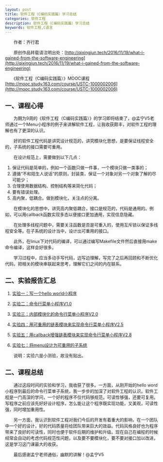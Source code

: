 ```yaml
---
layout: post
title: 软件工程（C编码实践篇）学习总结
categories: 软件工程
description: 软件工程（C编码实践篇）学习总结
keywords: 软件工程,C语言
---
```


　　作者：齐行君

　　原创作品转载请注明出处：[http://qixingjun.tech/2016/11/19/what-i-gained-from-the-software-engineering](http://qixingjun.tech/2016/11/19/what-i-gained-from-the-software-engineering)

　　《软件工程（C编码实践篇）》MOOC课程[http://mooc.study.163.com/course/USTC-1000002006](http://mooc.study.163.com/course/USTC-1000002006)

## 一、课程心得
	
　　为期为9周的《软件工程（C编码实践篇）》的学习即将结束了，@孟宁V5老师通过一个Menu小程序的例子来讲解软件工程，让我收获颇丰，对软件工程的理解也有了更深的认识。

　　好的软件工程代码是讲究设计规范的，讲究模块化思想，是要保证线程安全的，子系统的接口需要可重用。

　　在设计规范上，需要做到以下几点：

1. 保证代码是简单的，例如一个函数只做一件事，一个模块只做一类事的；
2. 遵循“不和陌生人说话”的原则，封装类，保证一个对象对另一个对象了解的尽可能少；
3. 合理使用数据结构、控制结构等来简化代码；
4. 要有错误处理。
5. 高内聚，低耦合。做到模块化，关注点的分离。

　　在模块化的思想中，讲究高内聚低耦合，接口是规范的，代码是通用的。例如，可以用callback函数实现多态以便接口更加通用，实现信息隐藏。

　　在处理多线程问题中，需要关注函数是否是可重入的，使用互斥锁以保证多线程安全等。在子系统的设计当中，设计出可重用的接口。

　　此外，在linux下对代码的编译，可以通过编写Makefile文件然后直接用make命令编译，这样会好很多。

　　学习过程中，应当多动手写代码，边写边理解，写完了之后再回顾和不断优化代码，把相关的模块串联起来思考，理解它们之间的内在联系。

## 二、实验报告汇总

1. [实验一：写一个hello world小程序](https://www.shiyanlou.com/courses/reports/1244215)

2. [实验二：命令行菜单小程序V1.0](https://www.shiyanlou.com/courses/reports/1244951)

3. [实验三：内部模块化的命令行菜单小程序V2.0](https://www.shiyanlou.com/courses/reports/1245408)

4. [实验四：用可重用的链表模块来实现命令行菜单小程序V2.5](https://www.shiyanlou.com/courses/reports/1246360)

5. [实验五：用callback增强链表模块来实现命令行菜单小程序V2.8](https://www.shiyanlou.com/courses/reports/1246994)

6. [实验七：将menu设计为可重用的子系统](https://www.shiyanlou.com/courses/reports/1248043)

　　说明：实验六是小测验，故没有贴出。

## 二、课程总结

　　通过这段时间的实验和学习，我收获了很多。一方面，从刚开始的hello word小程序到最后的命令行菜单子系统，我一步步的加深了对软件工程的认识。软件工程是一门高深的学问，一个好的程序不仅代码够规范，可读性够强，还要可复用。写程序之前应该先好好设计程序，怎么能让这个程序既实现功能，又美观，可读性强，同时增加重用性。

　　另一方面，我认识到软件工程对我们今后的开发有着重大的影响，在一个团队中一个好的设计，好的代码质量将给团队带来巨大的效益。代码风格良好也为程序带来了良好的可读性，同时也便于软件后期的维护和升级。现在自己在编程的时候经常会自动的考虑代码规范性问题，以及要不要模块化，要不要对接口加以改进，这是学习这门课最大的收获。

　　最后感谢孟宁老师通俗，幽默的讲解！@孟宁V5
